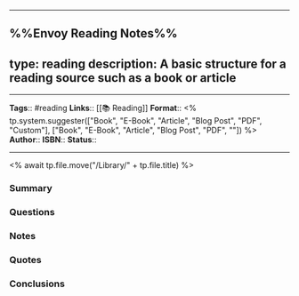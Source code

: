 ***
%%Envoy Reading Notes%%
---
type: reading
description: A basic structure for a reading source such as a book or article
---

---
**Tags**:: #reading
**Links**:: [[📚 Reading]]
**Format**:: <% tp.system.suggester(["Book", "E-Book", "Article", "Blog Post", "PDF", "Custom"], ["Book", "E-Book", "Article", "Blog Post", "PDF", ""]) %>
**Author**:: 
**ISBN**::
**Status**::


---
<% await tp.file.move("/Library/" + tp.file.title) %>
### Summary
<!-- Enter a brief summary of the book here, this can be copied from a website or a picture from a book jacket -->

### Questions
<!-- What Questions do you want answered by this book? Do you have any assumptions about what you might learn? -->

### Notes
<!-- Notes made from reading -->

### Quotes
<!-- Quotes that can be used later -->

### Conclusions
<!-- Any conclusions drawn from the book →
***
